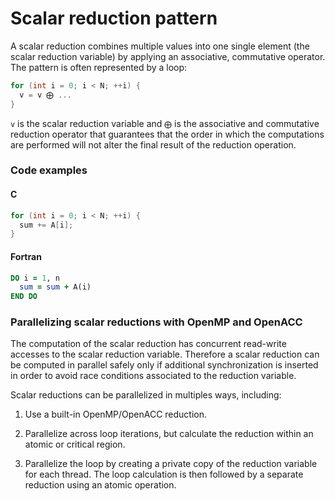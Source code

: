 # Scalar reduction pattern

A scalar reduction combines multiple values into one single element (the scalar
reduction variable) by applying an associative, commutative operator. The
pattern is often represented by a loop: 

```c
for (int i = 0; i < N; ++i) {
  v = v ⨁ ...
}
```

`v` is the scalar reduction variable and `⨁` is the associative and commutative
reduction operator that guarantees that the order in which the computations are
performed will not alter the final result of the reduction operation. 

### Code examples

#### C

```c
for (int i = 0; i < N; ++i) {
  sum += A[i];
}
```

#### Fortran

```f90
DO i = 1, n
  sum = sum + A(i)
END DO
```

### Parallelizing scalar reductions with OpenMP and OpenACC

The computation of the scalar reduction has concurrent read-write accesses to
the scalar reduction variable. Therefore a scalar reduction can be computed in
parallel safely only if additional synchronization is inserted in order to avoid
race conditions associated to the reduction variable. 

Scalar reductions can be parallelized in multiples ways, including: 

1. Use a built-in OpenMP/OpenACC reduction.

2. Parallelize across loop iterations, but calculate the reduction within an
atomic or critical region.

3. Parallelize the loop by creating a private copy of the reduction variable for
each thread. The loop calculation is then followed by a separate reduction using
an atomic operation. 
